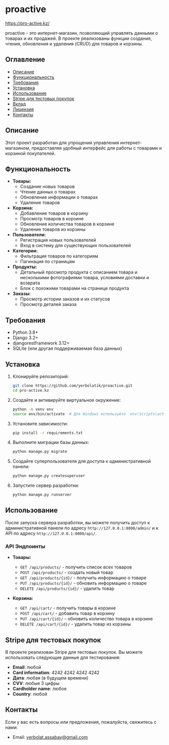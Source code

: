 # proactive
https://pro-active.kz/

proactive - это интернет-магазин, позволяющий управлять данными о товарах и их продажей. В проекте реализованы функции создания, чтения, обновления и удаления (CRUD) для товаров и корзины.

## Оглавление
- [Описание](#описание)
- [Функциональность](#функциональность)
- [Требования](#требования)
- [Установка](#установка)
- [Использование](#использование)
- [Stripe для тестовых покупок](#stripe-для-тестовых-покупок)
- [Вклад](#вклад)
- [Лицензия](#лицензия)
- [Контакты](#контакты)

## Описание
Этот проект разработан для упрощения управления интернет-магазином, предоставляя удобный интерфейс для работы с товарами и корзиной покупателей.

## Функциональность
- **Товары:**
  - Создание новых товаров
  - Чтение данных о товарах
  - Обновление информации о товарах
  - Удаление товаров
- **Корзина:**
  - Добавление товаров в корзину
  - Просмотр товаров в корзине
  - Обновление количества товаров в корзине
  - Удаление товаров из корзины
- **Пользователи:**
  - Регистрация новых пользователей
  - Вход в систему для существующих пользователей
- **Категории:**
  - Фильтрация товаров по категориям
  - Пагинация по страницам
- **Продукты:**
  - Детальный просмотр продукта с описанием товара и несколькими фотографиями товара, условиями доставки и возврата
  - Блок с похожими товарами на странице продукта
- **Заказы:**
  - Просмотр истории заказов и их статусов
  - Просмотр деталей заказа

## Требования
- Python 3.8+
- Django 3.2+
- djangorestframework 3.12+
- SQLite (или другая поддерживаемая база данных)

## Установка
1. Клонируйте репозиторий:
    ```bash
    git clone https://github.com/yerbolatik/proactive.git
    cd pro-active.kz
    ```

2. Создайте и активируйте виртуальное окружение:
    ```bash
    python -m venv env
    source env/bin/activate  # Для Windows используйте `env\Scripts\activate`
    ```

3. Установите зависимости:
    ```bash
    pip install -r requirements.txt
    ```

4. Выполните миграции базы данных:
    ```bash
    python manage.py migrate
    ```

5. Создайте суперпользователя для доступа к административной панели:
    ```bash
    python manage.py createsuperuser
    ```

6. Запустите сервер разработки:
    ```bash
    python manage.py runserver
    ```

## Использование
После запуска сервера разработки, вы можете получить доступ к административной панели по адресу `http://127.0.0.1:8000/admin/` и к API по адресу `http://127.0.0.1:8000/api/`.

### API Эндпоинты
- **Товары:**
  - `GET /api/products/` - получить список всех товаров
  - `POST /api/products/` - создать новый товар
  - `GET /api/products/{id}/` - получить информацию о товаре
  - `PUT /api/products/{id}/` - обновить информацию о товаре
  - `DELETE /api/products/{id}/` - удалить товар

- **Корзина:**
  - `GET /api/cart/` - получить товары в корзине
  - `POST /api/cart/` - добавить товар в корзину
  - `PUT /api/cart/{id}/` - обновить количество товара в корзине
  - `DELETE /api/cart/{id}/` - удалить товар из корзины

## Stripe для тестовых покупок
В проекте реализован Stripe для тестовых покупок. Вы можете использовать следующие данные для тестирования:
- **Email**: любой
- **Card information**: 4242 4242 4242 4242
- **Дата**: любая (в будущем времени)
- **CVV**: любые 3 цифры
- **Cardholder name**: любое
- **Country**: любой

## Контакты
Если у вас есть вопросы или предложения, пожалуйста, свяжитесь с нами:
- Email: yerbolat.assabay@gmail.com
